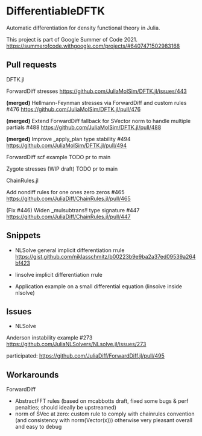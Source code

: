 # DifferentiableDFTK

Automatic differentiation for density functional theory in Julia.

This project is part of Google Summer of Code 2021.
https://summerofcode.withgoogle.com/projects/#6407471502983168



## Pull requests

DFTK.jl

ForwardDiff stresses
https://github.com/JuliaMolSim/DFTK.jl/issues/443

**(merged)** Hellmann-Feynman stresses via ForwardDiff and custom rules #476
https://github.com/JuliaMolSim/DFTK.jl/pull/476

**(merged)** Extend ForwardDiff fallback for SVector norm to handle multiple partials #488
https://github.com/JuliaMolSim/DFTK.jl/pull/488

**(merged)** Improve _apply_plan type stability #494
https://github.com/JuliaMolSim/DFTK.jl/pull/494

ForwardDiff scf example
TODO pr to main

Zygote stresses (WIP draft)
TODO pr to main

ChainRules.jl

Add nondiff rules for one ones zero zeros #465
https://github.com/JuliaDiff/ChainRules.jl/pull/465

(Fix #446) Widen _mulsubtrans!! type signature #447
https://github.com/JuliaDiff/ChainRules.jl/pull/447

## Snippets

- NLSolve general implicit differentiation rrule
https://gist.github.com/niklasschmitz/b00223b9e9ba2a37ed09539a264bf423

- linsolve implicit differentiation rrule
- Application example on a small differential equation (linsolve inside nlsolve)

## Issues

- NLSolve

Anderson instability example #273
https://github.com/JuliaNLSolvers/NLsolve.jl/issues/273

participated:
https://github.com/JuliaDiff/ForwardDiff.jl/pull/495

## Workarounds

ForwardDiff
- AbstractFFT rules (based on mcabbotts draft, fixed some bugs & perf penalties; should ideally be upstreamed)
- norm of SVec at zero: custom rule to comply with chainrules convention (and consistency with norm(Vector(x)))
otherwise very pleasant overall and easy to debug


